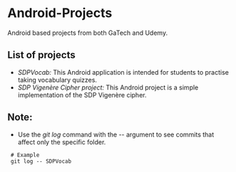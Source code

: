 # Android-Projects
Android based projects from both GaTech and Udemy.

## List of projects ##
- *SDPVocab:* This Android application is intended for students to practise taking vocabulary quizzes.
- *SDP Vigenère Cipher project:* This Android project is a simple implementation of the SDP Vigenère cipher.

## Note: ## 
- Use the *git log* command with the -- <folder-name> argument to see commits that affect only the specific folder.
```markdown
 # Example
 git log -- SDPVocab
